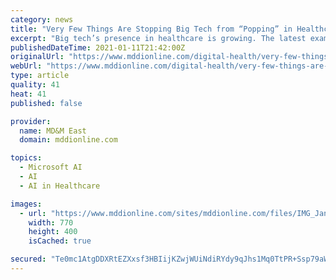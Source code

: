 ```yaml
---
category: news
title: "Very Few Things Are Stopping Big Tech from “Popping” in Healthcare"
excerpt: "Big tech’s presence in healthcare is growing. The latest example is a partnership with Microsoft, Verily, and Broad Institute of MIT and Harvard to push innovations in biomedicine through the Terra Platform."
publishedDateTime: 2021-01-11T21:42:00Z
originalUrl: "https://www.mddionline.com/digital-health/very-few-things-are-stopping-big-tech-“popping”-healthcare"
webUrl: "https://www.mddionline.com/digital-health/very-few-things-are-stopping-big-tech-“popping”-healthcare"
type: article
quality: 41
heat: 41
published: false

provider:
  name: MD&M East
  domain: mddionline.com

topics:
  - Microsoft AI
  - AI
  - AI in Healthcare

images:
  - url: "https://www.mddionline.com/sites/mddionline.com/files/IMG_Jan112021at22713PM.jpg"
    width: 770
    height: 400
    isCached: true

secured: "Te0mc1AtgDDXRtEZXxsf3HBIijKZwjWUiNdiRYdy9qJhs1Mq0TtPR+Ssp79aWn3JhcZWyCb+A76YuWXJTJO2L19iBfFFQ4NmI4Ep2fWbHgm+gnZqOUR9MmH3LUaS9bPIihNjOl9YhWf0BRw08ef9OFOEqKJlWeDhLQizIIc2QGJx1uDb9e/XHUFJv/YhoaDk3krREk7oISQ9EVSTIr6kou9Uv2lGThALy3Ycu8nnBQ6F714XYLAiskzi6H8D6mwYUw2QN1N3wMFTjQ4GjO6+AxjVLZYJ12s3/RBxXbcfOVkWHikWMp8FwtSotgypZt0YX4ip7Cr7uK9uc/21Xzk4MmY+vhdr28lBB0rVPROrdKU=;XMdgqzp26ol/R2gM4Uhddg=="
---
```



